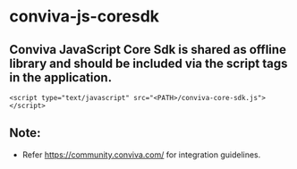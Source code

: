 # conviva-js-coresdk

## Conviva JavaScript Core Sdk is shared as offline library and should be included via the script tags in the application.

```
<script type="text/javascript" src="<PATH>/conviva-core-sdk.js"></script>
```

## Note:

* Refer https://community.conviva.com/ for integration guidelines.
